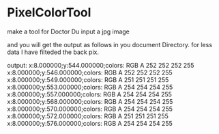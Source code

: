 # PixelColorTool
make a tool for Doctor Du
input a jpg image

and you will get the output as follows in you document Directory.
for less data I have filteded the back pix.

output:
x:8.000000;y:544.000000;colors: RGB A 252 252 252  255
x:8.000000;y:546.000000;colors: RGB A 252 252 252  255
x:8.000000;y:549.000000;colors: RGB A 251 251 251  255
x:8.000000;y:553.000000;colors: RGB A 254 254 254  255
x:8.000000;y:557.000000;colors: RGB A 254 254 254  255
x:8.000000;y:568.000000;colors: RGB A 254 254 254  255
x:8.000000;y:570.000000;colors: RGB A 254 254 254  255
x:8.000000;y:572.000000;colors: RGB A 251 251 251  255
x:8.000000;y:576.000000;colors: RGB A 254 254 254  255
